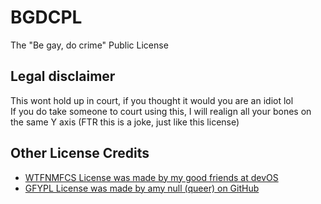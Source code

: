 # BGDCPL
The "Be gay, do crime" Public License

## Legal disclaimer
This wont hold up in court, if you thought it would you are an idiot lol  
If you do take someone to court using this, I will realign all your bones on the same Y axis (FTR this is a joke, just like this license)

## Other License Credits
- [WTFNMFCS License was made by my good friends at devOS](https://github.com/devOS-Sanity-Edition/WTFNMFCS-Template)
- [GFYPL License was made by amy null (queer) on GitHub](https://github.com/queer/GFYPL)
